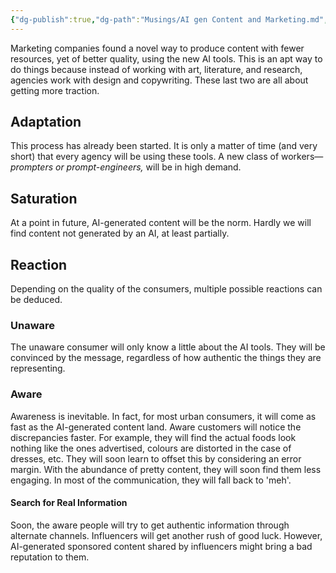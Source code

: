```yaml
---
{"dg-publish":true,"dg-path":"Musings/AI gen Content and Marketing.md","permalink":"/musings/ai-gen-content-and-marketing/","title":"How AI-generated Contents May Affect Marketing?","tags":["AI","Marketing"]}
---
```



Marketing companies found a novel way to produce content with fewer resources, yet of better quality, using the new AI tools. This is an apt way to do things because instead of working with art, literature, and research, agencies work with design and copywriting. These last two are all about getting more traction.

## Adaptation
This process has already been started. It is only a matter of time (and very short) that every agency will be using these tools. A new class of workers— *prompters or prompt-engineers,* will be in high demand.

## Saturation
At a point in future, AI-generated content will be the norm. Hardly we will find content not generated by an AI, at least partially.

## Reaction
Depending on the quality of the consumers, multiple possible reactions can be deduced.

### Unaware
The unaware consumer will only know a little about the AI tools. They will be convinced by the message, regardless of how authentic the things they are representing.

### Aware
Awareness is inevitable. In fact, for most urban consumers, it will come as fast as the AI-generated content land. Aware customers will notice the discrepancies faster. For example, they will find the actual foods look nothing like the ones advertised, colours are distorted in the case of dresses, etc. They will soon learn to offset this by considering an error margin. With the abundance of pretty content, they will soon find them less engaging. In most of the communication, they will fall back to 'meh'.

#### Search for Real Information
Soon, the aware people will try to get authentic information through alternate channels. Influencers will get another rush of good luck. However, AI-generated sponsored content shared by influencers might bring a bad reputation to them.